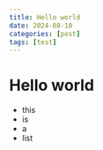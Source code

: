 ```yaml
---
title: Hello world
date: 2024-08-10
categories: [post]
tags: [test]
---
```

# Hello world

* this
* is
* a
* list
